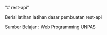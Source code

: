 "# rest-api" 


Berisi latihan latihan dasar pembuatan rest-api


Sumber Belajar : Web Programming UNPAS